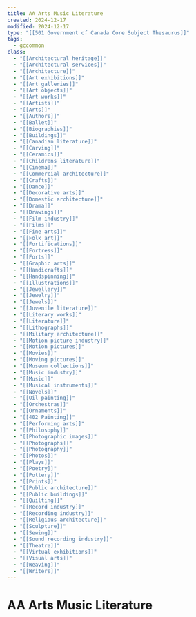 ```yaml
---
title: AA Arts Music Literature
created: 2024-12-17
modified: 2024-12-17
type: "[[501 Government of Canada Core Subject Thesaurus]]"
tags:
  - gccommon
class:
  - "[[Architectural heritage]]"
  - "[[Architectural services]]"
  - "[[Architecture]]"
  - "[[Art exhibitions]]"
  - "[[Art galleries]]"
  - "[[Art objects]]"
  - "[[Art works]]"
  - "[[Artists]]"
  - "[[Arts]]"
  - "[[Authors]]"
  - "[[Ballet]]"
  - "[[Biographies]]"
  - "[[Buildings]]"
  - "[[Canadian literature]]"
  - "[[Carving]]"
  - "[[Ceramics]]"
  - "[[Childrens literature]]"
  - "[[Cinema]]"
  - "[[Commercial architecture]]"
  - "[[Crafts]]"
  - "[[Dance]]"
  - "[[Decorative arts]]"
  - "[[Domestic architecture]]"
  - "[[Drama]]"
  - "[[Drawings]]"
  - "[[Film industry]]"
  - "[[Films]]"
  - "[[Fine arts]]"
  - "[[Folk art]]"
  - "[[Fortifications]]"
  - "[[Fortress]]"
  - "[[Forts]]"
  - "[[Graphic arts]]"
  - "[[Handicrafts]]"
  - "[[Handspinning]]"
  - "[[Illustrations]]"
  - "[[Jewellery]]"
  - "[[Jewelry]]"
  - "[[Jewels]]"
  - "[[Juvenile literature]]"
  - "[[Literary works]]"
  - "[[Literature]]"
  - "[[Lithographs]]"
  - "[[Military architecture]]"
  - "[[Motion picture industry]]"
  - "[[Motion pictures]]"
  - "[[Movies]]"
  - "[[Moving pictures]]"
  - "[[Museum collections]]"
  - "[[Music industry]]"
  - "[[Music]]"
  - "[[Musical instruments]]"
  - "[[Novels]]"
  - "[[Oil painting]]"
  - "[[Orchestras]]"
  - "[[Ornaments]]"
  - "[[402 Painting]]"
  - "[[Performing arts]]"
  - "[[Philosophy]]"
  - "[[Photographic images]]"
  - "[[Photographs]]"
  - "[[Photography]]"
  - "[[Photos]]"
  - "[[Plays]]"
  - "[[Poetry]]"
  - "[[Pottery]]"
  - "[[Prints]]"
  - "[[Public architecture]]"
  - "[[Public buildings]]"
  - "[[Quilting]]"
  - "[[Record industry]]"
  - "[[Recording industry]]"
  - "[[Religious architecture]]"
  - "[[Sculpture]]"
  - "[[Sewing]]"
  - "[[Sound recording industry]]"
  - "[[Theatre]]"
  - "[[Virtual exhibitions]]"
  - "[[Visual arts]]"
  - "[[Weaving]]"
  - "[[Writers]]"
---
```

# AA Arts Music Literature
